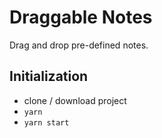 # Draggable Notes

Drag and drop pre-defined notes.

## Initialization
- clone / download project
- `yarn`
- `yarn start`

